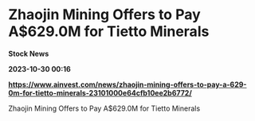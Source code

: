 # Zhaojin Mining Offers to Pay A$629.0M for Tietto Minerals
**Stock News**

**2023-10-30 00:16**

**https://www.ainvest.com/news/zhaojin-mining-offers-to-pay-a-629-0m-for-tietto-minerals-23101000e64cfb10ee2b6772/**

Zhaojin Mining Offers to Pay A$629.0M for Tietto Minerals